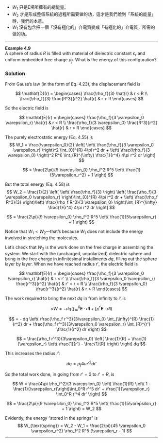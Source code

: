 
- $W_1$ 只是E場所擁有的總能量。
- $W_2$ 才是形成整個系統的過程所需要做的功，這才是我們說到「系統的能量」時，我們的本意。
- $W_1$ 沒有包含把一個「沒有極化的」介電質變成「有極化的」介電質，所需的做的功。

---

**Example 4.9**  
A sphere of radius $R$ is filled with material of dielectric constant $\varepsilon_r$ and uniform embedded free charge $\rho_f$. What is the energy of this configuration?

### Solution
From Gauss’s law (in the form of Eq. 4.23), the displacement field is  

$$
\mathbf{D}(r) =
\begin{cases} 
\frac{\rho_f}{3} \hat{r} & r < R \\
\frac{\rho_f}{3} \frac{R^3}{r^2} \hat{r} & r > R
\end{cases}
$$

So the electric field is  

$$
\mathbf{E}(r) =
\begin{cases} 
\frac{\rho_f}{3 \varepsilon_0 \varepsilon_r} \hat{r} & r < R \\
\frac{\rho_f}{3 \varepsilon_0} \frac{R^3}{r^2} \hat{r} & r > R
\end{cases}
$$

The purely electrostatic energy (Eq. 4.55) is  
$$
W_1 = \frac{\varepsilon_0}{2} \left[ \left( \frac{\rho_f}{3 \varepsilon_0 \varepsilon_r} \right)^2 \int_{0}^{R}  4\pi r^2 dr + \left( \frac{\rho_f}{3 \varepsilon_0} \right)^2 R^6 \int_{R}^{\infty} \frac{1}{r^4}  4\pi r^2 dr \right]
$$

$$
= \frac{2\pi}{9 \varepsilon_0} \rho_f^2 R^5 \left( \frac{1}{5\varepsilon_r^2} + 1 \right)
$$

But the total energy (Eq. 4.58) is  
$$
W_2 = \frac{1}{2} \left[ \left( \frac{\rho_f}{3} \right) \left( \frac{\rho_f}{3 \varepsilon_0 \varepsilon_r} \right)\int_{0}^{R}  4\pi r^2 dr + \left( \frac{\rho_f R^3}{3} \right)\left( \frac{\rho_f R^3}{3 \varepsilon_0} \right)\int_{R}^{\infty} \frac{1}{r^4}  4\pi r^2 dr \right]
$$

$$
= \frac{2\pi}{9 \varepsilon_0} \rho_f^2 R^5 \left( \frac{1}{5\varepsilon_r} + 1 \right)
$$

Notice that $W_1 < W_2$—that’s because $W_1$ does not include the energy involved in stretching the molecules.

Let’s check that $W_2$ is the work done on the free charge in assembling the system. We start with the (uncharged, unpolarized) dielectric sphere and bring in the free charge in infinitesimal installments $dq$, filling out the sphere layer by layer. When we have reached radius $r'$, the electric field is  

$$
\mathbf{E}(r) =
\begin{cases} 
\frac{\rho_f}{3 \varepsilon_0 \varepsilon_r} \hat{r} & r < r' \\
\frac{\rho_f}{3 \varepsilon_0 \varepsilon_r} \frac{r'^3}{r^2} \hat{r} & r' < r < R \\
\frac{\rho_f}{3 \varepsilon_0} \frac{r'^3}{r^2} \hat{r} & r > R
\end{cases}
$$

The work required to bring the next $dq$ in from infinity to $r'$ is  

$$
dW = - dq \left( \int_{\infty}^{R} \mathbf{E} \cdot d\mathbf{l} + \int_{R}^{r'} \mathbf{E} \cdot d\mathbf{l} \right)
$$

$$
= - dq \left( \frac{\rho_f r'^3}{3\varepsilon_0} \int_{\infty}^{R} \frac{1}{r^2} dr + \frac{\rho_f r'^3}{3\varepsilon_0 \varepsilon_r} \int_{R}^{r'} \frac{1}{r^2} dr \right)
$$

$$
= \frac{\rho_f r'^3}{3\varepsilon_0} \left[ \frac{1}{R} + \frac{1}{\varepsilon_r} \left( \frac{1}{r'} - \frac{1}{R} \right) \right] dq
$$

This increases the radius $r'$:  

$$
dq = \rho_f 4\pi r'^2 dr'
$$

So the total work done, in going from $r' = 0$ to $r' = R$, is  

$$
W = \frac{4\pi \rho_f^2}{3 \varepsilon_0} \left[ \frac{1}{R} \left( 1 - \frac{1}{\varepsilon_r}\right)\int_0^R r'^5 dr' + \frac{1}{\varepsilon_r} \int_0^R r'^4 dr' \right]
$$

$$
= \frac{2\pi}{9 \varepsilon_0} \rho_f^2 R^5 \left( \frac{1}{5\varepsilon_r} + 1 \right) = W_2
$$

Evidently, the energy “stored in the springs” is  
$$
W_{\text{spring}} = W_2 - W_1 = \frac{2\pi}{45 \varepsilon_0 \varepsilon_r^2} \rho_f^2 R^5 (\varepsilon_r - 1)
$$

---
